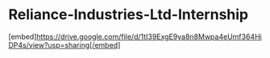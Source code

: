 # Reliance-Industries-Ltd-Internship

[embed]https://drive.google.com/file/d/1tI39ExgE9ya8n8Mwpa4eUmf364HiDP4s/view?usp=sharing[/embed]